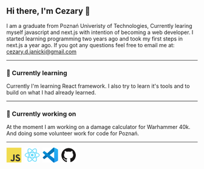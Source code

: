 ## Hi there, I'm Cezary 👋

I am a graduate from Poznań Univeristy of Technologies, Currently learing myself javascript and next.js with intention of becoming a web developer. I started learning programming two years ago and took my first steps in next.js a year ago. If you got any questions feel free to email me at: cezary.d.janicki@gmail.com

_________

### 📖 Currently learning

Currently I'm learning React framework. I also try to learn it's tools and to build on what I had already learned.

_________

### 🔭 Currently working on

At the moment I am working on a damage calculator for Warhammer 40k. And doing some volunteer work for code for Poznań.
_________

<div>
    <img src="https://github.com/devicons/devicon/blob/master/icons/javascript/javascript-original.svg" title="JavaScript" alt="JavaScript" width="40" height="40"/>&nbsp;
<img src="https://github.com/devicons/devicon/blob/master/icons/react/react-original.svg" title="React" alt="React" width="40" height="40"/>&nbsp;
<img src="https://github.com/devicons/devicon/blob/master/icons/vscode/vscode-original.svg" title="vscode" **alt="vscode" width="40" height="40"/>&nbsp;
  <img src="https://github.com/devicons/devicon/blob/master/icons/github/github-original.svg" title="Github" **alt="Github" width="40" height="40"/>&nbsp;

</div>
  <!--
**Cezary-Janicki/Cezary-Janicki** is a ✨ _special_ ✨ repository because its `README.md` (this file) appears on your GitHub profile.

Here are some ideas to get you started:

- 🔭 I’m currently working on Outella
- 🌱 I’m currently learning ...
- 👯 I’m looking to collaborate on ...
- 🤔 I’m looking for help with ...
- 💬 Ask me about ...
- 📫 How to reach me: ...
- ⚡ Fun fact: ...
-->

